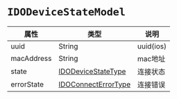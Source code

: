 # `IDODeviceStateModel`

| 属性        | 类型                                                  | 说明                                                         |
| ----------- | ----------------------------------------------------- | ------------------------------------------------------------ |
| uuid        | String                                                | uuid(ios)                                                    |
| macAddress  | String                                                | mac地址                                                      |
| state       | [IDODeviceStateType](../enum/IDODeviceStateType.md)   | 连接状态                                                     |
| errorState  | [IDOConnectErrorType](../enum/IDOConnectErrorType.md) | 连接错误                                                     |